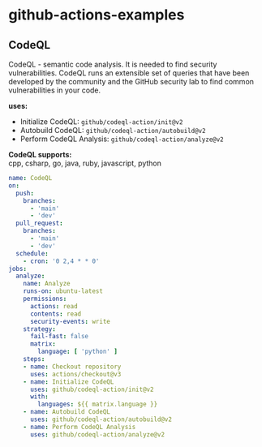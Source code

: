 # github-actions-examples
 
## CodeQL

CodeQL - semantic code analysis. It is needed to find security vulnerabilities. CodeQL runs an extensible set of queries that have been developed by the community and the GitHub security lab to find common vulnerabilities in your code.

**uses:**
- Initialize CodeQL: `github/codeql-action/init@v2`
- Autobuild CodeQL: `github/codeql-action/autobuild@v2`
- Perform CodeQL Analysis: `github/codeql-action/analyze@v2`

**CodeQL supports:**  
cpp, csharp, go, java, ruby, javascript, python

```yml
name: CodeQL
on:
  push:
    branches:
      - 'main'
      - 'dev'
  pull_request:
    branches:
      - 'main'
      - 'dev'
  schedule:
    - cron: '0 2,4 * * 0'
jobs:
  analyze:
    name: Analyze
    runs-on: ubuntu-latest
    permissions:
      actions: read
      contents: read
      security-events: write
    strategy:
      fail-fast: false
      matrix:
        language: [ 'python' ]
    steps:
    - name: Checkout repository
      uses: actions/checkout@v3
    - name: Initialize CodeQL
      uses: github/codeql-action/init@v2
      with:
        languages: ${{ matrix.language }}
    - name: Autobuild CodeQL
      uses: github/codeql-action/autobuild@v2
    - name: Perform CodeQL Analysis
      uses: github/codeql-action/analyze@v2
```
